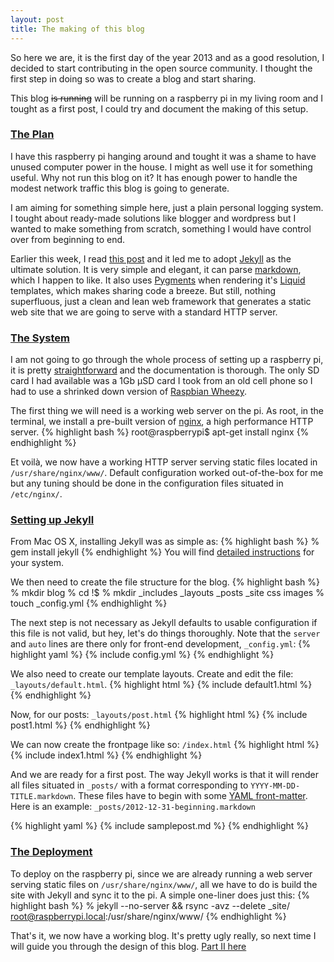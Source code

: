 ```yaml
---
layout: post
title: The making of this blog
---
```


So here we are, it is the first day of the year 2013 and as a good resolution, I decided to start contributing in the open source community. I thought the first step in doing so was to create a blog and start sharing.



This blog <s>is running</s> will be running on a raspberry pi in my living room and I tought as a first post, I could try and document the making of this setup.

### [The Plan](#the_plan)

I have this raspberry pi hanging around and tought it was a shame to have unused computer power in the house. I might as well use it for something useful. Why not run this blog on it? It has enough power to handle the modest network traffic this blog is going to generate.

I am aiming for something simple here, just a plain personal logging system. I tought about ready-made solutions like blogger and wordpress but I wanted to make something from scratch, something I would have control over from beginning to end.

Earlier this week, I read [this post](http://blog.alexbrowne.info/how-i-made-my-blog-faster/) and it led me to adopt [Jekyll](http://jekyllrb.com/) as the ultimate solution. It is very simple and elegant, it can parse [markdown](http://daringfireball.net/projects/markdown/), which I happen to like. It also uses [Pygments](http://pygments.org) when rendering it's [Liquid](http://liquidmarkup.org) templates, which makes sharing code a breeze. But still, nothing superfluous, just a clean and lean web framework that generates a static web site that we are going to serve with a standard HTTP server.

### [The System](#the_system)

I am not going to go through the whole process of setting up a raspberry pi, it is pretty [straightforward](http://elinux.org/RPi_Easy_SD_Card_Setup) and the documentation is thorough. The only SD card I had available was a 1Gb µSD card I took from an old cell phone so I had to use a shrinked down version of [Raspbian Wheezy](http://www.raspberrypi.org/downloads).

The first thing we will need is a working web server on the pi. As root, in the terminal, we install a pre-built version of [nginx](http://nginx.org), a high performance HTTP server.
{% highlight bash %}
root@raspberrypi$ apt-get install nginx
{% endhighlight %}

Et voilà, we now have a working HTTP server serving static files located in `/usr/share/nginx/www/`. Default configuration worked out-of-the-box for me but any tuning should be done in the configuration files situated in `/etc/nginx/`.

### [Setting up Jekyll](#setting_up_jekyll)

From Mac OS X, installing Jekyll was as simple as:
{% highlight bash %}
% gem install jekyll
{% endhighlight %}
You will find [detailed instructions](https://github.com/mojombo/jekyll/wiki/Install) for your system.

We then need to create the file structure for the blog.
{% highlight bash %}
% mkdir blog
% cd !$
% mkdir _includes _layouts _posts _site css images
% touch _config.yml
{% endhighlight %}

The next step is not necessary as Jekyll defaults to usable configuration if this file is not valid, but hey, let's do things thoroughly. Note that the `server` and `auto` lines are there only for front-end development, `_config.yml`:
{% highlight yaml %}
{% include config.yml %}
{% endhighlight %}

We also need to create our template layouts. Create and edit the file: `_layouts/default.html`.
{% highlight html %}
{% include default1.html %}
{% endhighlight %}

Now, for our posts: `_layouts/post.html`
{% highlight html %}
{% include post1.html %}
{% endhighlight %}

We can now create the frontpage like so: `/index.html`
{% highlight html %}
{% include index1.html %}
{% endhighlight %}

And we are ready for a first post. The way Jekyll works is that it will render all files situated in `_posts/` with a format corresponding to `YYYY-MM-DD-TITLE.markdown`. These files have to begin with some [YAML front-matter](https://github.com/mojombo/jekyll/wiki/YAML-Front-Matter). Here is an example: `_posts/2012-12-31-beginning.markdown`

{% highlight yaml %}
{% include samplepost.md %}
{% endhighlight %}

### [The Deployment](#the_deployment)

To deploy on the raspberry pi, since we are already running a web server serving static files on `/usr/share/nginx/www/`, all we have to do is build the site with Jekyll and sync it to the pi. A simple one-liner does just this:
{% highlight bash %}
% jekyll --no-server && rsync -avz --delete _site/ root@raspberrypi.local:/usr/share/nginx/www/
{% endhighlight %}

That's it, we now have a working blog. It's pretty ugly really, so next time I will guide you through the design of this blog. [Part II here](/2013/01/02/blogdesign.html)
